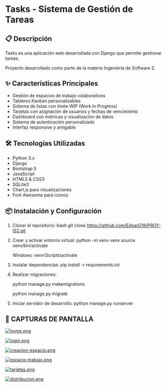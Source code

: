 # Tasks - Sistema de Gestión de Tareas

## 📋 Descripción
Tasks es una aplicación web desarrollada con Django que permite gestionar tareas.

Proyecto desarrollado como parte de la materia Ingeniería de Software 2.

## ✨ Características Principales
- Gestión de espacios de trabajo colaborativos
- Tableros Kanban personalizables
- Sistema de listas con límite WIP (Work In Progress)
- Tarjetas con asignación de usuarios y fechas de vencimiento
- Dashboard con métricas y visualización de datos
- Sistema de autenticación personalizado
- Interfaz responsive y amigable

## 🛠️ Tecnologías Utilizadas
- Python 3.x
- Django
- Bootstrap 5
- JavaScript
- HTML5 & CSS3
- SQLite3
- Chart.js para visualizaciones
- Font Awesome para iconos

## 📦 Instalación y Configuración

1. Clonar el repositorio:
  bash
  git clone https://github.com/EdgarD19/PROY-IS2.git

2. Crear y activar entorno virtual:
   python -m venv venv
   source venv/bin/activate
   
   Windows: venv\Scripts\activate
   
4. Instalar dependencias:
   pip install -r requirements.txt

5. Realizar migraciones:

   python manage.py makemigrations
   
    python manage.py migrate
   
7. Iniciar servidor de desarrollo:
   python manage.py runserver

## 📸 CAPTURAS DE PANTALLA

   [![home.png](https://i.postimg.cc/8CcbzSQL/home.png)](https://postimg.cc/p9Njs3dd)

   [![login.png](https://i.postimg.cc/RFnQwL0F/login.png)](https://postimg.cc/JDMkLJZV)

   [![creacion-espacio.png](https://i.postimg.cc/y8VP2RLQ/creacion-espacio.png)](https://postimg.cc/BXVHKj9H)

   [![espacio-trabajo.png](https://i.postimg.cc/qvjLr7Yk/espacio-trabajo.png)](https://postimg.cc/mP1MNTBq)
   
   [![tarjetas.png](https://i.postimg.cc/C5TC7nZ4/tarjetas.png)](https://postimg.cc/xJ5bTC3k)

   [![distribucion.png](https://i.postimg.cc/ZqQx9M42/distribucion.png)](https://postimg.cc/Lqz1wvq3)
   
   

